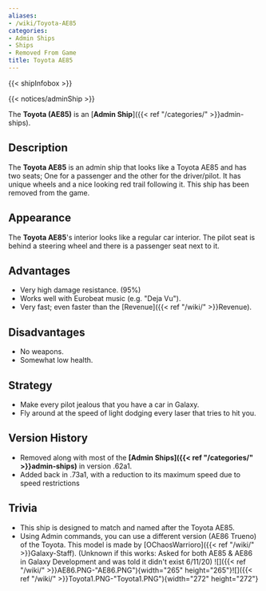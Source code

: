 ```yaml
---
aliases:
- /wiki/Toyota-AE85
categories:
- Admin Ships
- Ships
- Removed From Game
title: Toyota AE85
---  
```


{{< shipInfobox >}}   

{{< notices/adminShip >}} 

The **Toyota (AE85)** is an [**Admin Ship**]({{< ref "/categories/" >}}admin-ships).

## Description

The **Toyota AE85** is an admin ship that looks like a Toyota AE85 and has two seats; One for a passenger and the other for the driver/pilot. It has unique wheels and a nice looking red trail following it. This ship has been removed from the game.

## Appearance

The **Toyota AE85**'s interior looks like a regular car interior. The pilot seat is behind a steering wheel and there is a passenger seat next to it.

## Advantages

- Very high damage resistance. (95%)
- Works well with Eurobeat music (e.g. "Deja Vu").
- Very fast; even faster than the [Revenue]({{< ref "/wiki/" >}}Revenue).

## Disadvantages

- No weapons.
- Somewhat low health.

## Strategy

- Make every pilot jealous that you have a car in Galaxy.
- Fly around at the speed of light dodging every laser that tries to hit you.

## Version History 

- Removed along with most of the **[Admin Ships]({{< ref "/categories/" >}}admin-ships)** in version .62a1.
- Added back in .73a1, with a reduction to its maximum speed due to speed restrictions

## Trivia

- This ship is designed to match and named after the Toyota AE85.
- Using Admin commands, you can use a different version (AE86 Trueno) of the Toyota. This model is made by [OChaosWarrioro]({{< ref "/wiki/" >}}Galaxy-Staff). (Unknown if this works: Asked for both AE85 & AE86 in Galaxy Development and was told it didn't exist 6/11/20) ![]({{< ref "/wiki/" >}}AE86.PNG-"AE86.PNG"){width="265" height="265"}![]({{< ref "/wiki/" >}}Toyota1.PNG-"Toyota1.PNG"){width="272" height="272"}